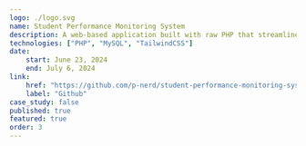 ```yaml
---
logo: ./logo.svg
name: Student Performance Monitoring System
description: A web-based application built with raw PHP that streamlines academic performance tracking in educational institutions. Features a Laravel-like architecture with PDO for MySQL database.
technologies: ["PHP", "MySQL", "TailwindCSS"]
date:
    start: June 23, 2024
    end: July 6, 2024
link:
    href: "https://github.com/p-nerd/student-performance-monitoring-system"
    label: "Github"
case_study: false
published: true
featured: true
order: 3
---
```

